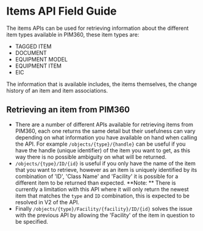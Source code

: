 # Items API Field Guide

The items APIs can be used for retrieving information about the different item types available in PIM360, these item types are:
* TAGGED ITEM
* DOCUMENT
* EQUIPMENT MODEL
* EQUIPMENT ITEM
* EIC

The information that is available includes, the items themselves, the change history of an item and item associations.

## Retrieving an item from PIM360

* There are a number of different APIs available for retrieving items from PIM360, each one returns the same detail but their usefulness can vary depending on what information you have available on hand when calling the API. For example `/objects/{type}/{handle}` can be useful if you have the handle (unique identifier) of the item you want to get, as this way there is no possible ambiguity on what will be returned. 
* `/objects/{type}/ID/{id}` is useful if you only have the name of the item that you want to retrieve, however as an item is uniquely identified by its combination of 'ID', 'Class Name' and 'Facility' it is possible for a different item to be returned than expected. **Note: ** There is currently a limitation with this API where it will only return the newest item that matches the `type` and `ID` combination, this is expected to be resolved in V2 of the API. 
* Finally `/objects/{type}/Facility/{facility}/ID/{id}` solves the issue with the previous API by allowing the 'Facility' of the item in question to be specified.
